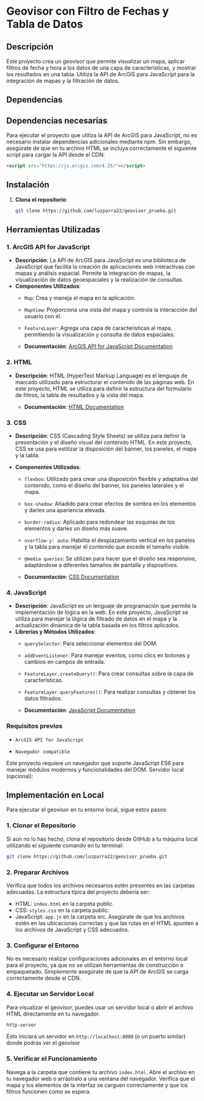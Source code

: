# Geovisor con Filtro de Fechas y Tabla de Datos

## Descripción

Este proyecto crea un geovisor que permite visualizar un mapa, aplicar filtros de fecha y hora a los datos de una capa de características, y mostrar los resultados en una tabla. Utiliza la API de ArcGIS para JavaScript para la integración de mapas y la filtración de datos.

## Dependencias

## Dependencias necesarias

Para ejecutar el proyecto que utiliza la API de ArcGIS para JavaScript, no es necesario instalar dependencias adicionales mediante npm. Sin embargo, asegúrate de que en tu archivo HTML se incluya correctamente el siguiente script para cargar la API desde el CDN:

```html
<script src="https://js.arcgis.com/4.25/"></script>
```

## Instalación

1. **Clona el repositorio**:
   ```bash
   git clone https://github.com/luzparra22/geovisor_prueba.git
   ```
## Herramientas Utilizadas

### 1. **ArcGIS API for JavaScript**

- **Descripción**: La API de ArcGIS para JavaScript es una biblioteca de JavaScript que facilita la creación de aplicaciones web interactivas con mapas y análisis espacial. Permite la integración de mapas, la visualización de datos geoespaciales y la realización de consultas.
- **Componentes Utilizados**:
  - `Map`: Crea y maneja el mapa en la aplicación.
  - `MapView`: Proporciona una vista del mapa y controla la interacción del usuario con él.
  - `FeatureLayer`: Agrega una capa de características al mapa, permitiendo la visualización y consulta de datos espaciales.

  - **Documentación**: [ArcGIS API for JavaScript Documentation](https://developers.arcgis.com/javascript/latest/)

### 2. **HTML**

- **Descripción**: HTML (HyperText Markup Language) es el lenguaje de marcado utilizado para estructurar el contenido de las páginas web. En este proyecto, HTML se utiliza para definir la estructura del formulario de filtros, la tabla de resultados y la vista del mapa.

  - **Documentación**: [HTML Documentation](https://developer.mozilla.org/en-US/docs/Web/HTML)

### 3. **CSS**

- **Descripción**: CSS (Cascading Style Sheets) se utiliza para definir la presentación y el diseño visual del contenido HTML. En este proyecto, CSS se usa para estilizar la disposición del banner, los paneles, el mapa y la tabla.

- **Componentes Utilizados**:
  - `flexbox`: Utilizado para crear una disposición flexible y adaptativa del contenido, como el diseño del banner, los paneles laterales y el mapa.
  - `box-shadow`: Añadido para crear efectos de sombra en los elementos y darles una apariencia elevada.
  - `border-radius`: Aplicado para redondear las esquinas de los elementos y darles un diseño más suave.
  - `overflow-y: auto`: Habilita el desplazamiento vertical en los paneles y la tabla para manejar el contenido que excede el tamaño visible.
  - `@media queries`: Se utilizan para hacer que el diseño sea responsivo, adaptándose a diferentes tamaños de pantalla y dispositivos.

  - **Documentación**: [CSS Documentation](https://developer.mozilla.org/en-US/docs/Web/CSS)

### 4. **JavaScript**

- **Descripción**: JavaScript es un lenguaje de programación que permite la implementación de lógica en la web. En este proyecto, JavaScript se utiliza para manejar la lógica de filtrado de datos en el mapa y la actualización dinámica de la tabla basada en los filtros aplicados.
- **Librerías y Métodos Utilizados**:
  - `querySelector`: Para seleccionar elementos del DOM.
  - `addEventListener`: Para manejar eventos, como clics en botones y cambios en campos de entrada.
  - `FeatureLayer.createQuery()`: Para crear consultas sobre la capa de características.
  - `FeatureLayer.queryFeatures()`: Para realizar consultas y obtener los datos filtrados.

  - **Documentación**: [JavaScript Documentation](https://developer.mozilla.org/en-US/docs/Web/JavaScript)


### Requisitos previos

 - `ArcGIS API for JavaScript`

- `Navegador compatible`

Este proyecto requiere un navegador que soporte JavaScript ES6 para manejar módulos modernos y funcionalidades del DOM.
Servidor local (opcional):

## Implementación en Local

Para ejecutar el geovisor en tu entorno local, sigue estos pasos:

### 1. **Clonar el Repositorio**

Si aún no lo has hecho, clona el repositorio desde GitHub a tu máquina local utilizando el siguiente comando en tu terminal:

```bash
git clone https://github.com/luzparra22/geovisor_prueba.git
```

### 2. Preparar Archivos
Verifica que todos los archivos necesarios estén presentes en las carpetas adecuadas. La estructura típica del proyecto debería ser:

 - HTML: `index.html` en la carpeta public.
 - CSS: `styles.css` en la carpeta public.
 - JavaScript: `app.js` en la carpeta src.
Asegúrate de que los archivos estén en las ubicaciones correctas y que las rutas en el HTML apunten a los archivos de JavaScript y CSS adecuados.

### 3. Configurar el Entorno
No es necesario realizar configuraciones adicionales en el entorno local para el proyecto, ya que no se utilizan herramientas de construcción o empaquetado. Simplemente asegúrate de que la API de ArcGIS se carga correctamente desde el CDN.


### 4. Ejecutar un Servidor Local
Para visualizar el geovisor, puedes usar un servidor local o abrir el archivo HTML directamente en tu navegador.

```bash
http-server
```
Esto iniciará un servidor en `http://localhost:8080`  (o un puerto similar) donde podrás ver el geovisor

### 5.  Verificar el Funcionamiento

Navega a la carpeta que contiene tu archivo `index.html`. Abre el archivo en tu navegador web o arrástralo a una ventana del navegador. Verifica que el mapa y los elementos de la interfaz se carguen correctamente y que los filtros funcionen como se espera.





